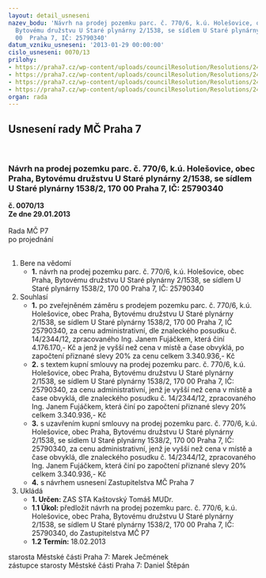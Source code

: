 ```yaml
---
layout: detail_usneseni
nazev_bodu: 'Návrh na prodej pozemku parc. č. 770/6, k.ú. Holešovice, obec Praha,
  Bytovému družstvu U Staré plynárny 2/1538, se sídlem U Staré plynárny 1538/2, 170
  00  Praha 7, IČ: 25790340'
datum_vzniku_usneseni: '2013-01-29 00:00:00'
cislo_usneseni: 0070/13
prilohy:
- https://praha7.cz/wp-content/uploads/councilResolution/Resolutions/24311/6-13-priloha_2_navrh_kupni_smlouvy.doc
- https://praha7.cz/wp-content/uploads/councilResolution/Resolutions/24311/6-13-priloha_3_vypis_z_or.pdf
- https://praha7.cz/wp-content/uploads/councilResolution/Resolutions/24311/6-13-priloha_4_vyveseny_zamer.tif
- https://praha7.cz/wp-content/uploads/councilResolution/Resolutions/24311/6-13-priloha_5.doc
organ: rada
---
```

<div id="ucUsn_pList" class="usn">
	<span><h2>Usnesení rady MČ Praha 7 </h2>
<br></span><div class="standBody">
<span><h3>Návrh na prodej pozemku parc. č. 770/6, k.ú. Holešovice, obec Praha, Bytovému družstvu U Staré plynárny 2/1538, se sídlem U Staré plynárny 1538/2, 170 00  Praha 7, IČ: 25790340</h3></span><div class="center">
		<strong>č. 0070/13</strong><br>
	</div>
<div class="center">
		<strong>Ze dne 29.01.2013</strong><br><br>
	</div>Rada MČ P7<br> po projednání<br><br><ol>
<li>Bere na vědomí<ul><li>
<strong>1.</strong> návrh na prodej pozemku parc. č. 770/6, k.ú. Holešovice, obec Praha, Bytovému družstvu U Staré plynárny 2/1538, se sídlem U Staré plynárny 1538/2, 170 00  Praha 7, IČ: 25790340</li></ul>
</li>
<li>Souhlasí<ul>
<li>
<strong>1.</strong> po zveřejněném záměru s prodejem pozemku parc. č. 770/6, k.ú. Holešovice, obec Praha, Bytovému družstvu U Staré plynárny 2/1538, se sídlem U Staré plynárny 1538/2, 170 00  Praha 7, IČ 25790340, za cenu administrativní, dle znaleckého posudku č. 14/2344/12, zpracovaného Ing. Janem Fujáčkem, která činí 4.176.170,- Kč a jenž je vyšší než cena v místě a čase obvyklá, po započtení přiznané slevy 20% za cenu celkem 3.340.936,- Kč</li>
<li>
<strong>2.</strong> s textem kupní smlouvy na prodej pozemku parc. č. 770/6, k.ú. Holešovice, obec Praha, Bytovému družstvu U Staré plynárny 2/1538, se sídlem U Staré plynárny 1538/2, 170 00  Praha 7, IČ: 25790340, za cenu administrativní, jenž je vyšší než cena v místě a čase obvyklá, dle znaleckého posudku č. 14/2344/12, zpracovaného Ing. Janem Fujáčkem, která činí po započtení přiznané slevy 20% celkem 3.340.936,- Kč</li>
<li>
<strong>3.</strong> s uzavřením kupní smlouvy na prodej pozemku parc. č. 770/6, k.ú. Holešovice, obec Praha, Bytovému družstvu U Staré plynárny 2/1538, se sídlem U Staré plynárny 1538/2, 170 00  Praha 7, IČ: 25790340, za cenu administrativní, jenž je vyšší než cena v místě a čase obvyklá, dle znaleckého posudku č. 14/2344/12, zpracovaného Ing. Janem Fujáčkem, která činí po započtení přiznané slevy 20% celkem 3.340.936,- Kč</li>
<li>
<strong>4.</strong> s návrhem usnesení Zastupitelstva MČ Praha 7</li>
</ul>
</li>
<li>Ukládá<ul>
<li>
<strong>1. Určen: </strong>ZAS STA Kaštovský Tomáš MUDr.</li>
<li>
<strong>1.1 Úkol: </strong>předložit návrh na prodej pozemku parc. č. 770/6, k.ú. Holešovice, obec Praha, Bytovému družstvu U Staré plynárny 2/1538, se sídlem U Staré plynárny 1538/2, 170 00  Praha 7, IČ: 25790340, do Zastupitelstva MČ P7</li>
<li>
<strong>1.2 Termín: </strong>18.02.2013</li>
</ul>
</li>
</ol>starosta Městské části Praha 7: Marek Ječmének<br>zástupce starosty Městské části Praha 7: Daniel Štěpán 
</div>
</div>